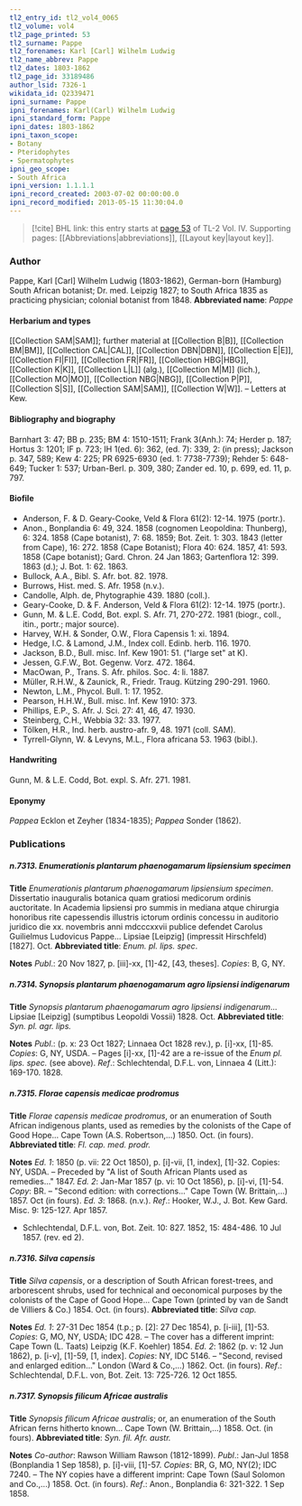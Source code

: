 ```yaml
---
tl2_entry_id: tl2_vol4_0065
tl2_volume: vol4
tl2_page_printed: 53
tl2_surname: Pappe
tl2_forenames: Karl [Carl] Wilhelm Ludwig
tl2_name_abbrev: Pappe
tl2_dates: 1803-1862
tl2_page_id: 33189486
author_lsid: 7326-1
wikidata_id: Q2339471
ipni_surname: Pappe
ipni_forenames: Karl(Carl) Wilhelm Ludwig
ipni_standard_form: Pappe
ipni_dates: 1803-1862
ipni_taxon_scope: 
- Botany
- Pteridophytes
- Spermatophytes
ipni_geo_scope: 
- South Africa
ipni_version: 1.1.1.1
ipni_record_created: 2003-07-02 00:00:00.0
ipni_record_modified: 2013-05-15 11:30:04.0
---
```



> [!cite] BHL link: this entry starts at [page 53](https://www.biodiversitylibrary.org/page/33189486) of TL-2 Vol. IV.
> Supporting pages: [[Abbreviations|abbreviations]], [[Layout key|layout key]].

### Author

Pappe, Karl \[Carl\] Wilhelm Ludwig (1803-1862), German-born (Hamburg) South African botanist; Dr. med. Leipzig 1827; to South Africa 1835 as practicing physician; colonial botanist from 1848. 
**Abbreviated name**: *Pappe*

#### Herbarium and types

[[Collection SAM|SAM]]; further material at [[Collection B|B]], [[Collection BM|BM]], [[Collection CAL|CAL]], [[Collection DBN|DBN]], [[Collection E|E]], [[Collection FI|FI]], [[Collection FR|FR]], [[Collection HBG|HBG]], [[Collection K|K]], [[Collection L|L]] (alg.), [[Collection M|M]] (lich.), [[Collection MO|MO]], [[Collection NBG|NBG]], [[Collection P|P]], [[Collection S|S]], [[Collection SAM|SAM]], [[Collection W|W]]. – Letters at Kew.

#### Bibliography and biography

Barnhart 3: 47; BB p. 235; BM 4: 1510-1511; Frank 3(Anh.): 74; Herder p. 187; Hortus 3: 1201; IF p. 723; IH 1(ed. 6): 362, (ed. 7): 339, 2: (in press); Jackson p. 347, 589; Kew 4: 225; PR 6925-6930 (ed. 1: 7738-7739); Rehder 5: 648-649; Tucker 1: 537; Urban-Berl. p. 309, 380; Zander ed. 10, p. 699, ed. 11, p. 797.

#### Biofile

- Anderson, F. & D. Geary-Cooke, Veld & Flora 61(2): 12-14. 1975 (portr.).
- Anon., Bonplandia 6: 49, 324. 1858 (cognomen Leopoldina: Thunberg), 6: 324. 1858 (Cape botanist), 7: 68. 1859; Bot. Zeit. 1: 303. 1843 (letter from Cape), 16: 272. 1858 (Cape Botanist); Flora 40: 624. 1857, 41: 593. 1858 (Cape botanist); Gard. Chron. 24 Jan 1863; Gartenflora 12: 399. 1863 (d.); J. Bot. 1: 62. 1863.
- Bullock, A.A., Bibl. S. Afr. bot. 82. 1978.
- Burrows, Hist. med. S. Afr. 1958 (n.v.).
- Candolle, Alph. de, Phytographie 439. 1880 (coll.).
- Geary-Cooke, D. & F. Anderson, Veld & Flora 61(2): 12-14. 1975 (portr.).
- Gunn, M. & L.E. Codd, Bot. expl. S. Afr. 71, 270-272. 1981 (biogr., coll., itin., portr.; major source).
- Harvey, W.H. & Sonder, O.W., Flora Capensis 1: xi. 1894.
- Hedge, I.C. & Lamond, J.M., Index coll. Edinb. herb. 116. 1970.
- Jackson, B.D., Bull. misc. Inf. Kew 1901: 51. ("large set" at K).
- Jessen, G.F.W., Bot. Gegenw. Vorz. 472. 1864.
- MacOwan, P., Trans. S. Afr. philos. Soc. 4: li. 1887.
- Müller, R.H.W., & Zaunick, R., Friedr. Traug. Kützing 290-291. 1960.
- Newton, L.M., Phycol. Bull. 1: 17. 1952.
- Pearson, H.H.W., Bull. misc. Inf. Kew 1910: 373.
- Phillips, E.P., S. Afr. J. Sci. 27: 41, 46, 47. 1930.
- Steinberg, C.H., Webbia 32: 33. 1977.
- Tölken, H.R., Ind. herb. austro-afr. 9, 48. 1971 (coll. SAM).
- Tyrrell-Glynn, W. & Levyns, M.L., Flora africana 53. 1963 (bibl.).

#### Handwriting

Gunn, M. & L.E. Codd, Bot. expl. S. Afr. 271. 1981.

#### Eponymy

*Pappea* Ecklon et Zeyher (1834-1835); *Pappea* Sonder (1862).

### Publications

##### n.7313. Enumerationis plantarum phaenogamarum lipsiensium specimen

**Title**
*Enumerationis plantarum phaenogamarum lipsiensium specimen*. Dissertatio inauguralis botanica quam gratiosi medicorum ordinis auctoritate. In Academia lipsiensi pro summis in mediana atque chirurgia honoribus rite capessendis illustris ictorum ordinis concessu in auditorio juridico die xx. novembris anni mdcccxxvii publice defendet Carolus Guilielmus Ludovicus Pappe... Lipsiae \[Leipzig\] (impressit Hirschfeld) \[1827\]. Oct.
**Abbreviated title**: *Enum. pl. lips. spec*.

**Notes**
*Publ*.: 20 Nov 1827, p. \[iii\]-xx, \[1\]-42, \[43, theses\]. *Copies*: B, G, NY.

##### n.7314. Synopsis plantarum phaenogamarum agro lipsiensi indigenarum

**Title**
*Synopsis plantarum phaenogamarum agro lipsiensi indigenarum*... Lipsiae \[Leipzig\] (sumptibus Leopoldi Vossii) 1828. Oct.
**Abbreviated title**: *Syn. pl. agr. lips.*

**Notes**
*Publ*.: (p. x: 23 Oct 1827; Linnaea Oct 1828 rev.), p. \[i\]-xx, \[1\]-85. *Copies*: G, NY, USDA. – Pages \[i\]-xx, \[1\]-42 are a re-issue of the *Enum pl. lips. spec.* (see above).
*Ref*.: Schlechtendal, D.F.L. von, Linnaea 4 (Litt.): 169-170. 1828.

##### n.7315. Florae capensis medicae prodromus

**Title**
*Florae capensis medicae prodromus*, or an enumeration of South African indigenous plants, used as remedies by the colonists of the Cape of Good Hope... Cape Town (A.S. Robertson,...) 1850. Oct. (in fours).
**Abbreviated title**: *Fl. cap. med. prodr.*

**Notes**
*Ed. 1*: 1850 (p. vii: 22 Oct 1850), p. \[i\]-vii, \[1, index\], \[1\]-32. Copies: NY, USDA. – Preceded by "A list of South African Plants used as remedies..." 1847.
*Ed. 2*: Jan-Mar 1857 (p. vi: 10 Oct 1856), p. \[i\]-vi, \[1\]-54. *Copy*: BR. – "Second edition: with corrections..." Cape Town (W. Brittain,...) 1857. Oct (in fours).
*Ed. 3*: 1868. (n.v.).
*Ref*.: Hooker, W.J., J. Bot. Kew Gard. Misc. 9: 125-127. Apr 1857.
- Schlechtendal, D.F.L. von, Bot. Zeit. 10: 827. 1852, 15: 484-486. 10 Jul 1857. (rev. ed 2).

##### n.7316. Silva capensis

**Title**
*Silva capensis*, or a description of South African forest-trees, and arborescent shrubs, used for technical and oeconomical purposes by the colonists of the Cape of Good Hope... Cape Town (printed by van de Sandt de Villiers & Co.) 1854. Oct. (in fours).
**Abbreviated title**: *Silva cap.*

**Notes**
*Ed. 1*: 27-31 Dec 1854 (t.p.; p. \[2\]: 27 Dec 1854), p. \[i-iii\], \[1\]-53. *Copies*: G, MO, NY, USDA; IDC 428. – The cover has a different imprint: Cape Town (L. Taats) Leipzig (K.F. Koehler) 1854.
*Ed. 2*: 1862 (p. v: 12 Jun 1862), p. \[i-v\], \[1\]-59, \[1, index\]. *Copies*: NY, IDC 5146. – "Second, revised and enlarged edition..." London (Ward & Co.,...) 1862. Oct. (in fours).
*Ref*.: Schlechtendal, D.F.L. von, Bot. Zeit. 13: 725-726. 12 Oct 1855.

##### n.7317. Synopsis filicum Africae australis

**Title**
*Synopsis filicum Africae australis*; or, an enumeration of the South African ferns hitherto known... Cape Town (W. Brittain,...) 1858. Oct. (in fours).
**Abbreviated title**: *Syn. fil. Afr. austr.*

**Notes**
*Co-author*: Rawson William Rawson (1812-1899).
*Publ*.: Jan-Jul 1858 (Bonplandia 1 Sep 1858), p. \[i\]-viii, \[1\]-57. *Copies*: BR, G, MO, NY(2); IDC 7240. – The NY copies have a different imprint: Cape Town (Saul Solomon and Co.,...) 1858. Oct. (in fours).
*Ref*.: Anon., Bonplandia 6: 321-322. 1 Sep 1858.

